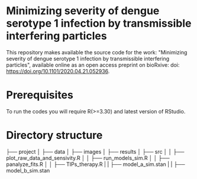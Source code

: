 # Minimizing severity of dengue serotype 1 infection by transmissible interfering particles

This repository makes available the source code for the work: "Minimizing severity of dengue serotype 1 infection by transmissible interfering particles", available online as an open access preprint on bioRxive: doi: https://doi.org/10.1101/2020.04.21.052936.

# Prerequisites

To run the codes you will require R(>=3.30) and latest version of RStudio.

# Directory structure

├── project
│   ├── data
│   ├── images
│   ├── results
│   ├── src
│   │   ├── plot_raw_data_and_sensivity.R
│   │   ├── run_models_sim.R
│   │   ├── panalyze_fits.R
│   │   ├── TIPs_therapy.R
|   |   ├── model_a_sim.stan
|   |   ├── model_b_sim.stan

